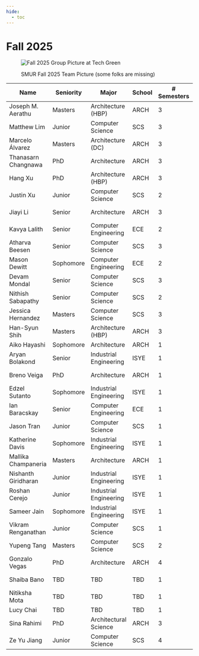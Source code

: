 ```yaml
---
hide:
  - toc
---
```


# Fall 2025

<figure markdown="span">

![Fall 2025 Group Picture at Tech Green](25-Fa_Classphoto.jpg)

  <figcaption>SMUR Fall 2025 Team Picture (some folks are missing)</figcaption>

</figure>

| Name                    | Seniority | Major                                       | School | # Semesters | GitHub Handle                                   | Topic Area                                       |
| ----------------------- | --------- | ------------------------------------------- | ------ | ----------- | ----------------------------------------------- | ------------------------------------------------ |
| Joseph M. Aerathu       | Masters   | Architecture (HBP)                          | ARCH   | 3           | [jma1999][gh-jma1999]                           | [Energy-In-Buildings][topic-energy-in-buildings] |
| Matthew Lim             | Junior    | Computer Science                            | SCS    | 3           | [mlim70][gh-mlim70]                             | [MPONC][topic-mponc]                             |
| Marcelo Álvarez         | Masters   | Architecture (DC)                           | ARCH   | 3           | [alvarezdmarch][gh-alvarezdmarch]               | [Microclimate-UMCF][topic-microclimate-umcf]     |
| Thanasarn Changnawa     | PhD       | Architecture                                | ARCH   | 3           | [Thanasarn-Changnawa][gh-thanasarn-changnawa]   | [Microclimate-LSTM-Kriging][topic-microclimate-lstm-kriging] |
| Hang Xu                 | PhD       | Architecture (HBP)                          | ARCH   | 3           | [HangXXXu][gh-hangxxxu]                         | [Energy-In-Buildings][topic-energy-in-buildings] |
| Justin Xu               | Junior    | Computer Science                            | SCS    | 2           | [JXU037][gh-jxu037]                             | [MPONC][topic-mponc]                             |
| Jiayi Li                | Senior    | Architecture                                | ARCH   | 3           | [jli3307][gh-jli3307]                           | [Energy-In-Buildings][topic-energy-in-buildings] |
| Kavya Lalith            | Senior    | Computer Engineering                         | ECE    | 2           | [kavya-oop][gh-kavya-oop]                       | Medial Axis Transformation                       |
| Atharva Beesen          | Senior    | Computer Science                            | SCS    | 3           | [AtharvaBeesen][gh-atharvabeesen]               | [Mobility-PEI][topic-mobility-pei]               |
| Mason Dewitt            | Sophomore | Computer Engineering                         | ECE    | 2           | [Masonrd][gh-masonrd]                           | [Mobility-PEI][topic-mobility-pei]               |
| Devam Mondal            | Senior    | Computer Science                            | SCS    | 3           | [Dodesimo][gh-dodesimo]                         | [MPONC][topic-mponc]                             |
| Nithish Sabapathy       | Senior    | Computer Science                            | SCS    | 2           | [nithish101][gh-nithish101]                     | [MPONC][topic-mponc]                             |
| Jessica Hernandez       | Masters   | Computer Science                            | SCS    | 3           | [jhernandez312][gh-jhernandez312]               | Medial Axis Transformation                       |
| Han-Syun Shih           | Masters   | Architecture (HBP)                          | ARCH   | 3           | [Benjaminhansyun][gh-benjaminhansyun]           | [Microclimate-LSTM-Kriging][topic-microclimate-lstm-kriging] |
| Aiko Hayashi            | Sophomore | Architecture                                | ARCH   | 1           | [AnneTotoro][gh-annetotoro]                     | [Mobility-PEI][topic-mobility-pei]               |
| Aryan Bolakond          | Senior    | Industrial Engineering                       | ISYE   | 1           | [AryanBolakond][gh-aryanbolakond]               | [Energy-In-Buildings][topic-energy-in-buildings] |
| Breno Veiga             | PhD       | Architecture                                | ARCH   | 1           | [veigab3][gh-veigab3]                           | [Energy-In-Buildings][topic-energy-in-buildings] |
| Edzel Sutanto           | Sophomore | Industrial Engineering                       | ISYE   | 1           | [Edzelandika][gh-edzelandika]                   | [Microclimate-LSTM-Kriging][topic-microclimate-lstm-kriging] |
| Ian Baracskay           | Senior    | Computer Engineering                         | ECE    | 1           | [ianBaracskay][gh-ianbaracskay]                 | [MPONC][topic-mponc]                             |
| Jason Tran              | Junior    | Computer Science                             | SCS    | 1           | [JTran86][gh-jtran86]                           | [MPONC][topic-mponc]                             |
| Katherine Davis         | Sophomore | Industrial Engineering                        | ISYE   | 1           | [katherine-el-davis][gh-katherine-el-davis]     | [Mobility-PEI][topic-mobility-pei]               |
| Mallika Champaneria     | Masters   | Architecture                                 | ARCH   | 1           | [mallikachampaneria][gh-mallikachampaneria]     | [Microclimate-UMCF][topic-microclimate-umcf]     |
| Nishanth Giridharan     | Junior    | Industrial Engineering                        | ISYE   | 1           | [NishanthG05][gh-nishanthg05]                   | [Energy-In-Buildings][topic-energy-in-buildings] |
| Roshan Cerejo           | Junior    | Industrial Engineering                        | ISYE   | 1           | [rcerejo][gh-rcerejo]                           | [Microclimate-LSTM-Kriging][topic-microclimate-lstm-kriging] |
| Sameer Jain             | Sophomore | Industrial Engineering                        | ISYE   | 1           | [sameerjain06][gh-sameerjain06]                 | [Energy-In-Buildings][topic-energy-in-buildings] |
| Vikram Renganathan      | Junior    | Computer Science                              | SCS    | 1           | [viren108][gh-viren108]                         | [Microclimate-LSTM-Kriging][topic-microclimate-lstm-kriging] |
| Yupeng Tang             | Masters   | Computer Science                              | SCS    | 2           | [yupengtang][gh-yupengtang]                     | [Microclimate-LSTM-Kriging][topic-microclimate-lstm-kriging] |
| Gonzalo Vegas           | PhD       | Architecture                                  | ARCH   | 4           | [gvegasol][gh-gvegasol]                         | Medial Axis Transformation                       |
| Shaiba Bano        | TBD       | TBD                                           | TBD    | 1           | —                                               | [Microclimate-UMCF][topic-microclimate-umcf]     |
| Nitiksha Mota      | TBD       | TBD                                           | TBD    | 1           | —                                               | [Microclimate-UMCF][topic-microclimate-umcf]     |
| Lucy Chai          | TBD       | TBD                                           | TBD    | 1           | —                                               | [Mobility-PEI][topic-mobility-pei]               |
| Sina Rahimi         | PhD       | Architectural Science  | ARCH   | 3           | [sinarahimi][gh-sinarahimi]                   | [Microclimate‑UMCF][topic-microclimate-umcf]                 |
| Ze Yu Jiang         | Junior    | Computer Science       | SCS    | 4           | [zeyujiang8800][gh-zeyujiang8800]             | [Microclimate‑ML][topic-microclimate-lstm-kriging] |

[gh-jma1999]: https://github.com/jma1999
[gh-mlim70]: https://github.com/mlim70
[gh-benjaminhansyun]: https://github.com/Benjaminhansyun
[gh-jxu037]: https://github.com/JXU037
[gh-jli3307]: https://github.com/jli3307
[gh-kavya-oop]: https://github.com/kavya-oop
[gh-atharvabeesen]: https://github.com/AtharvaBeesen
[gh-masonrd]: https://github.com/Masonrd
[gh-dodesimo]: https://github.com/Dodesimo
[gh-nithish101]: https://github.com/nithish101
[gh-jhernandez312]: https://github.com/jhernandez312
[gh-yupengtang]: https://github.com/yupengtang
[gh-rcerejo]: https://github.com/rcerejo
[gh-ianbaracskay]: https://github.com/ianBaracskay
[gh-mallikachampaneria]: https://github.com/mallikachampaneria
[gh-aryanbolakond]: https://github.com/AryanBolakond
[gh-nishanthg05]: https://github.com/NishanthG05
[gh-edzelandika]: https://github.com/Edzelandika
[gh-jtran86]: https://github.com/JTran86
[gh-viren108]: https://github.com/viren108
[gh-annetotoro]: https://github.com/AnneTotoro
[gh-veigab3]: https://github.com/veigab3
[gh-katherine-el-davis]: https://github.com/katherine-el-davis
[gh-sameerjain06]: https://github.com/sameerjain06
[gh-alvarezdmarch]:              https://github.com/alvarezdmarch
[gh-thanasarn-changnawa]:        https://github.com/Thanasarn-Changnawa
[gh-hangxxxu]:                   https://github.com/HangXXXu
[gh-gvegasol]:                   https://github.com/gvegasol
[gh-sinarahimi]:                 https://github.com/sinarhm
[gh-zeyujiang8800]:              https://github.com/zeyujiang8800

[topic-energy-in-buildings]: ../../25fa-energyinbuildings
[topic-mponc]: ../../25fa-mponc
[topic-microclimate-umcf]: ../../25fa-microclimate-umcf
[topic-microclimate-lstm-kriging]: ../../25fa-microclimate-ml
[topic-mobility-pei]: ../../25fa-mobility
